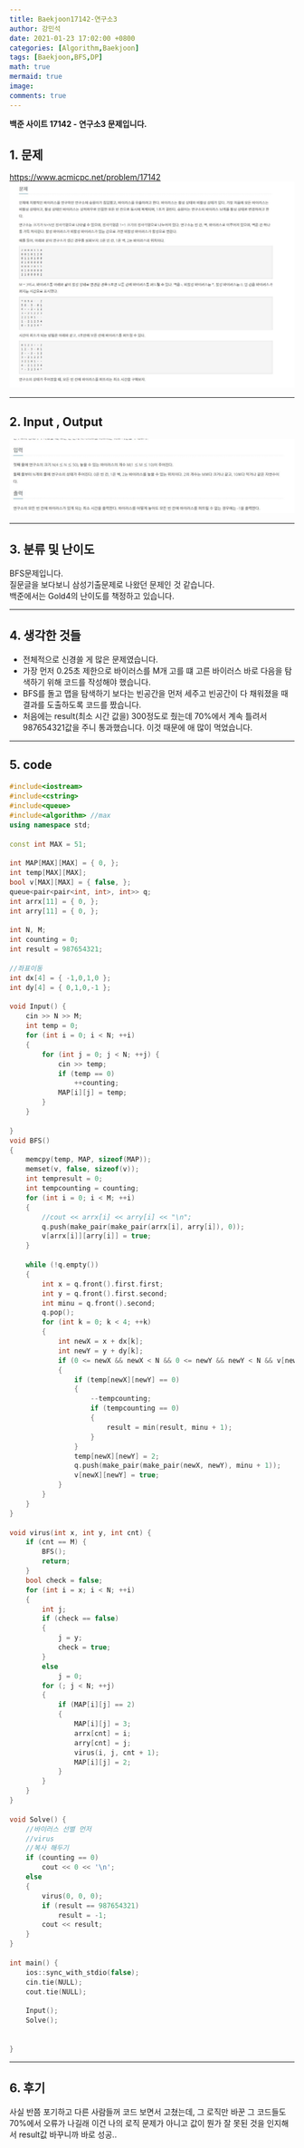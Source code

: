 ```yaml
---
title: Baekjoon17142-연구소3
author: 강민석
date: 2021-01-23 17:02:00 +0800
categories: [Algorithm,Baekjoon]
tags: [Baekjoon,BFS,DP]
math: true
mermaid: true
image: 
comments: true
---
```


**백준 사이트 17142 - 연구소3 문제입니다.**

## 1. 문제
<https://www.acmicpc.net/problem/17142>
![](/assets/img/sample/Baekjoon/17142/Problem.JPG)

-----  

## 2. Input , Output
![](/assets/img/sample/Baekjoon/17142/input.JPG)

-----  

## 3. 분류 및 난이도

BFS문제입니다.  
질문글을 보다보니 삼성기출문제로 나왔던 문제인 것 같습니다.  
백준에서는 Gold4의 난이도를 책정하고 있습니다.  

-----  

## 4. 생각한 것들

- 전체적으로 신경쓸 게 많은 문제였습니다.
- 가장 먼저 0.25초 제한으로 바이러스를 M개 고를 떄 고른 바이러스 바로 다음을 탐색하기 위해 코드를 작성해야 했습니다.
- BFS를 돌고 맵을 탐색하기 보다는 빈공간을 먼저 세주고 빈공간이 다 채워졌을 때 결과를 도출하도록 코드를 짰습니다.
- 처음에는 result(최소 시간 값을) 300정도로 줬는데 70%에서 계속 틀려서 987654321값을 주니 통과했습니다. 이것 때문에 애 많이 먹었습니다.  


-----  

## 5. code

```c++
#include<iostream>
#include<cstring>
#include<queue>
#include<algorithm> //max
using namespace std;

const int MAX = 51;

int MAP[MAX][MAX] = { 0, };
int temp[MAX][MAX];
bool v[MAX][MAX] = { false, };
queue<pair<pair<int, int>, int>> q;
int arrx[11] = { 0, };
int arry[11] = { 0, };

int N, M;
int counting = 0;
int result = 987654321;

//좌표이동
int dx[4] = { -1,0,1,0 };
int dy[4] = { 0,1,0,-1 };

void Input() {
	cin >> N >> M;
	int temp = 0;
	for (int i = 0; i < N; ++i)
	{
		for (int j = 0; j < N; ++j) {
			cin >> temp;
			if (temp == 0)
				++counting;
			MAP[i][j] = temp;
		}
	}

}
void BFS()
{
	memcpy(temp, MAP, sizeof(MAP));
	memset(v, false, sizeof(v));
	int tempresult = 0;
	int tempcounting = counting;
	for (int i = 0; i < M; ++i)
	{
		//cout << arrx[i] << arry[i] << "\n";
		q.push(make_pair(make_pair(arrx[i], arry[i]), 0));
		v[arrx[i]][arry[i]] = true;
	}

	while (!q.empty())
	{
		int x = q.front().first.first;
		int y = q.front().first.second;
		int minu = q.front().second;
		q.pop();
		for (int k = 0; k < 4; ++k)
		{
			int newX = x + dx[k];
			int newY = y + dy[k];
			if (0 <= newX && newX < N && 0 <= newY && newY < N && v[newX][newY] == false && temp[newX][newY] != 1)
			{
				if (temp[newX][newY] == 0)
				{
					--tempcounting;
					if (tempcounting == 0)
					{
						result = min(result, minu + 1);
					}
				}
				temp[newX][newY] = 2;
				q.push(make_pair(make_pair(newX, newY), minu + 1));
				v[newX][newY] = true;
			}
		}
	}
}

void virus(int x, int y, int cnt) {
	if (cnt == M) {
		BFS();
		return;
	}
	bool check = false;
	for (int i = x; i < N; ++i)
	{
		int j;
		if (check == false)
		{
			j = y;
			check = true;
		}
		else
			j = 0;
		for (; j < N; ++j)
		{
			if (MAP[i][j] == 2)
			{
				MAP[i][j] = 3;
				arrx[cnt] = i;
				arry[cnt] = j;
				virus(i, j, cnt + 1);
				MAP[i][j] = 2;
			}
		}
	}
}

void Solve() {
	//바이러스 선별 먼저
	//virus
	//복사 해두기
	if (counting == 0)
		cout << 0 << '\n';
	else
	{
		virus(0, 0, 0);
		if (result == 987654321)
			result = -1;
		cout << result;
	}
}

int main() {
	ios::sync_with_stdio(false);
	cin.tie(NULL);
	cout.tie(NULL);

	Input();
	Solve();


}
```
-----

## 6. 후기
사실 반쯤 포기하고 다른 사람들꺼 코드 보면서 고쳤는데, 그 로직만 바꾼 그 코드들도 70%에서 오류가 나길래 이건 나의 로직 문제가 아니고 값이 뭔가 잘 못된 것을 인지해서 result값 바꾸니까 바로 성공..  













 
